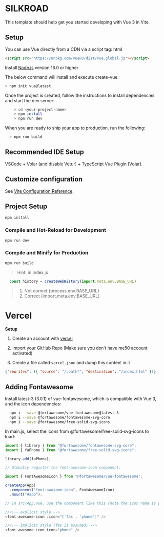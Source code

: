 # SILKROAD

This template should help get you started developing with Vue 3 in Vite.
## Setup
You can use Vue directly from a CDN via a script tag:
html

```html
<script src="https://unpkg.com/vue@3/dist/vue.global.js"></script>
```
Install [Node.js](https://nodejs.org/) version 16.0 or higher

The below command will install and execute create-vue: 

```sh
> npm init vue@latest
```
Once the project is created, follow the instructions to install dependencies and start the dev server:

```sh
    > cd <your-project-name>
    > npm install
    > npm run dev
```

When you are ready to ship your app to production, run the following:

```sh
  > npm run build
```

## Recommended IDE Setup

[VSCode](https://code.visualstudio.com/) + [Volar](https://marketplace.visualstudio.com/items?itemName=Vue.volar) (and disable Vetur) + [TypeScript Vue Plugin (Volar)](https://marketplace.visualstudio.com/items?itemName=Vue.vscode-typescript-vue-plugin).

## Customize configuration

See [Vite Configuration Reference](https://vitejs.dev/config/).

## Project Setup

```sh
npm install
```

### Compile and Hot-Reload for Development

```sh
npm run dev
```

### Compile and Minify for Production

```sh
npm run build
```

> Hint:  in index.js
```js
  const history = createWebHistory(import.meta.env.BASE_URL)
```
> 1. Not correct {process.env.BASE_URL}
>2. Correct {import.meta.env.BASE_URL}

# Vercel

**Setup**

1. Create an account with [vercel](vercel.com)

2. Import your GitHub Repo (Make sure you don't have me50 account activated)

3. Create a file called `vercel.json` and dump this content in it
```json 
{"rewrites": [{ "source": "/:path*", "destination": "/index.html" }]}
```

## Adding Fontawesome
Install latest-3 (3.0.1) of vue-fontawesome, which is compatible with Vue 3, and the icon dependencies:

```sh
  npm i --save @fortawesome/vue-fontawesome@latest-3
  npm i --save @fortawesome/fontawesome-svg-core
  npm i --save @fortawesome/free-solid-svg-icons
```
In main.js, select the icons from @fortawesome/free-solid-svg-icons to load:

```js
import { library } from "@fortawesome/fontawesome-svg-core";
import { faPhone } from "@fortawesome/free-solid-svg-icons";

library.add(faPhone);

// Globally register the font-awesome-icon component:

import { FontAwesomeIcon } from "@fortawesome/vue-fontawesome";

createApp(App)
  .component("font-awesome-icon", FontAwesomeIcon)
  .mount("#app");

// In src/App.vue, use the component like this (note the icon name is phone, not faPhone):

//<!-- explicit style -->
<font-awesome-icon :icon="['fas', 'phone']" />

//<!-- implicit style (fas is assumed) -->
<font-awesome-icon icon="phone" />

```